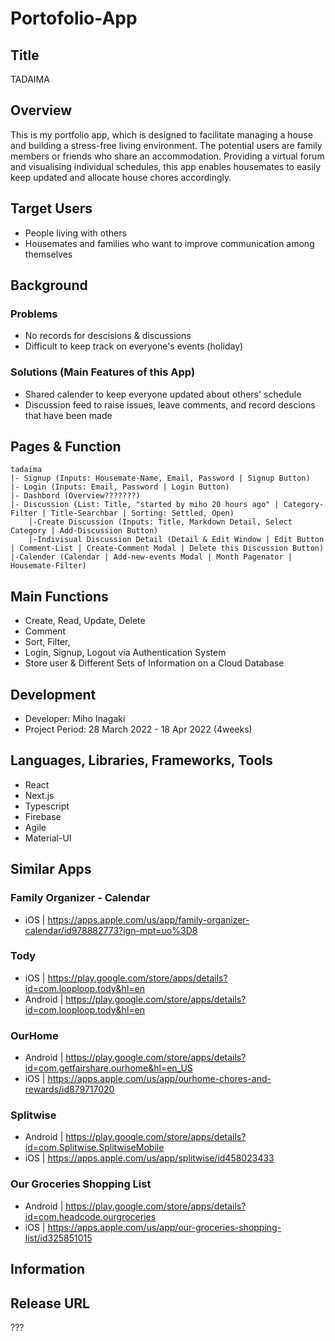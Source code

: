 # Portofolio-App

## Title
TADAIMA 

## Overview
This is my portfolio app, which is designed to facilitate managing a house and building a stress-free living environment. The potential users are family members or friends who share an accommodation. Providing a virtual forum and visualising individual schedules, this app enables housemates to easily keep updated and allocate house chores accordingly.

## Target Users
- People living with others 
- Housemates and families who want to improve communication among themselves 

## Background
### Problems
- No records for descisions & discussions
- Difficult to keep track on everyone's events (holiday)

### Solutions (Main Features of this App)
- Shared calender to keep everyone updated about others' schedule
- Discussion feed to raise issues, leave comments, and record descions that have been made

## Pages & Function

```
tadaima
|- Signup (Inputs: Housemate-Name, Email, Password | Signup Button)
|- Login (Inputs: Email, Password | Login Button)
|- Dashbord (Overview???????)
|- Discussion (List: Title, "started by miho 20 hours ago" | Category-Filter | Title-Searchbar | Sorting: Settled, Open)
    |-Create Discussion (Inputs: Title, Markdown Detail, Select Category | Add-Discussion Button)
    |-Indivisual Discussion Detail (Detail & Edit Window | Edit Button | Comment-List | Create-Comment Modal | Delete this Discussion Button)
|-Calender (Calendar | Add-new-events Modal | Month Pagenator | Housemate-Filter)
```

## Main Functions
- Create, Read, Update, Delete
- Comment
- Sort, Filter, 
- Login, Signup, Logout via Authentication System
- Store user & Different Sets of Information on a Cloud Database

## Development
- Developer: Miho Inagaki
- Project Period: 28 March 2022 - 18 Apr 2022 (4weeks)

## Languages, Libraries, Frameworks, Tools
- React
- Next.js
- Typescript
- Firebase
- Agile
- Material-UI

## Similar Apps
### Family Organizer - Calendar 
- iOS | https://apps.apple.com/us/app/family-organizer-calendar/id978882773?ign-mpt=uo%3D8

### Tody
- iOS | https://play.google.com/store/apps/details?id=com.looploop.tody&hl=en
- Android | https://play.google.com/store/apps/details?id=com.looploop.tody&hl=en

### OurHome
- Android | https://play.google.com/store/apps/details?id=com.getfairshare.ourhome&hl=en_US
- iOS | https://apps.apple.com/us/app/ourhome-chores-and-rewards/id879717020

### Splitwise
- Android | https://play.google.com/store/apps/details?id=com.Splitwise.SplitwiseMobile
- iOS | https://apps.apple.com/us/app/splitwise/id458023433

### Our Groceries Shopping List
- Android | https://play.google.com/store/apps/details?id=com.headcode.ourgroceries
- iOS | https://apps.apple.com/us/app/our-groceries-shopping-list/id325851015

## Information
## Release URL
???
